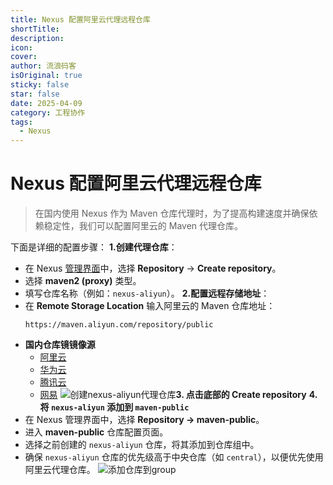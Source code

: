```yaml
---
title: Nexus 配置阿里云代理远程仓库
shortTitle: 
description: 
icon: 
cover: 
author: 流浪码客
isOriginal: true
sticky: false
star: false
date: 2025-04-09
category: 工程协作
tags:
  - Nexus
---
```

# Nexus 配置阿里云代理远程仓库
> 在国内使用 Nexus 作为 Maven 仓库代理时，为了提高构建速度并确保依赖稳定性，我们可以配置阿里云的 Maven 代理仓库。

下面是详细的配置步骤：
**1.创建代理仓库**：
* 在 Nexus [管理界面](http://localhost:8081/#admin/repository)中，选择 **Repository** -> **Create repository**。
* 选择 **maven2 (proxy)** 类型。
* 填写仓库名称（例如：`nexus-aliyun`）。
**2.配置远程存储地址**：
* 在 **Remote Storage Location** 输入阿里云的 Maven 仓库地址：
	```shell
	https://maven.aliyun.com/repository/public
	```
* **国内仓库镜镜像源**
	*  [阿里云](https://developer.aliyun.com/mvn/guide)
	* [华为云](https://www.huaweicloud.com/special/maven-jingxiang.html)
	* [腾讯云](https://mirrors.cloud.tencent.com/help/maven.html)
	* [网易](https://mirrors.163.com/.help/maven.html)
![创建nexus-aliyun代理仓库](http://img.geekyspace.cn/pictures/2025/20250409192034108.png)**3. 点击底部的 Create repository**
**4.将 `nexus-aliyun` 添加到 `maven-public`**
* 在 Nexus 管理界面中，选择 **Repository -> maven-public**。
* 进入 **maven-public** 仓库配置页面。
* 选择之前创建的 `nexus-aliyun` 仓库，将其添加到仓库组中。
* 确保 `nexus-aliyun` 仓库的优先级高于中央仓库（如 `central`），以便优先使用阿里云代理仓库。
![添加仓库到group](http://img.geekyspace.cn/pictures/2025/20250409192319375.png)